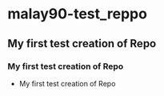 # malay90-test_reppo
## My first test  creation of Repo
### My first test  creation of Repo

* My first test  creation of Repo

